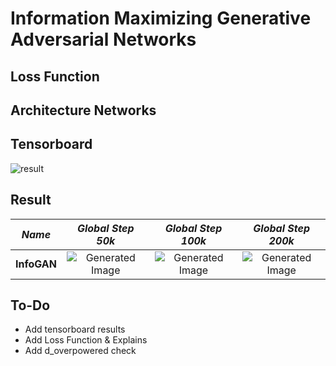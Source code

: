 # Information Maximizing Generative Adversarial Networks

## Loss Function


## Architecture Networks


## Tensorboard

![result](https://github.com/kozistr/Awesome-GANs/blob/master/InfoGAN/infogan_tb.png)

## Result

*Name* | *Global Step 50k* | *Global Step 100k* | *Global Step 200k*
:---: | :---: | :---: | :---:
**InfoGAN**   | ![Generated Image](https://github.com/kozistr/Awesome-GANs/blob/master/InfoGAN/gen_img/train_00050000.png) | ![Generated Image](https://github.com/kozistr/Awesome-GANs/blob/master/InfoGAN/gen_img/train_00100000.png) | ![Generated Image](https://github.com/kozistr/Awesome-GANs/blob/master/InfoGAN/gen_img/train_00200000.png)

## To-Do
* Add tensorboard results
* Add Loss Function & Explains 
* Add d_overpowered check
